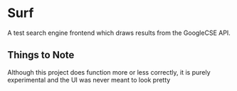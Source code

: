 
# Surf

A test search engine frontend which draws results from the GoogleCSE API.

## Things to Note

Although this project does function more or less correctly, it is purely experimental and the UI was never meant to look pretty
